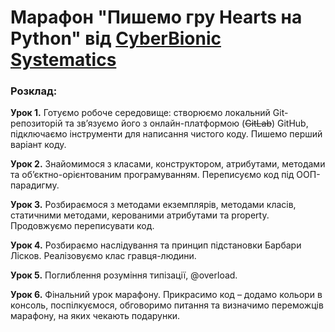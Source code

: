 # Марафон "Пишемо гру Hearts на Python" від [CyberBionic Systematics](https://edu.cbsystematics.com/ua)
### Розклад:
**Урок 1.** Готуємо робоче середовище: створюємо локальний Git-репозиторій та зв’язуємо його з онлайн-платформою (~~GitLab~~) GitHub, підключаємо інструменти для написання чистого коду. Пишемо перший варіант коду.

**Урок 2.** Знайомимося з класами, конструктором, атрибутами, методами та об’єктно-орієнтованим програмуванням. Переписуємо код під ООП-парадигму.

**Урок 3.** Розбираємося з методами екземплярів, методами класів, статичними методами, керованими атрибутами та property. Продовжуємо переписувати код.

**Урок 4.** Розбираємо наслідування та принцип підстановки Барбари Лісков. Реалізовуємо клас гравця-людини.

**Урок 5.** Поглиблення розуміння типізації, @overload.

**Урок 6.** Фінальний урок марафону. Прикрасимо код – додамо кольори в консоль, поспілкуємося, обговоримо питання та визначимо переможців марафону, на яких чекають подарунки.
